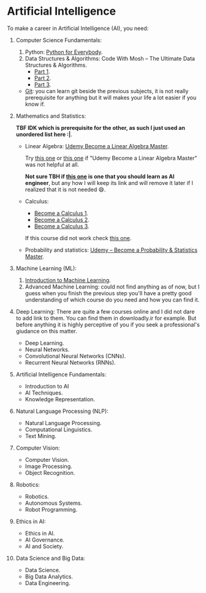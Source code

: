 # Artificial Intelligence

To make a career in Artificial Intelligence (AI), you need:

1.  Computer Science Fundamentals:

    1. Python: [Python for Everybody](https://downloadly.ir/elearning/video-tutorials/programming-for-everybody/).
    2. Data Structures & Algorithms: Code With Mosh – The Ultimate Data Structures & Algorithms.
        - [Part 1](https://downloadly.ir/elearning/video-tutorials/data-structures-algorithms-part-1/).
        - [Part 2](https://downloadly.ir/elearning/video-tutorials/the-ultimate-data-structures-algorithms-part-2/).
        - [Part 3](https://downloadly.ir/elearning/video-tutorials/the-ultimate-data-structures-algorithms-part-3/).

    -   [Git](https://downloadly.ir/elearning/video-tutorials/the-ultimate-git-course/): you can learn git beside the previous subjects, it is not really prerequisite for anything but it will makes your life a lot easier if you know if.

2.  Mathematics and Statistics:

    **TBF IDK which is prerequisite for the other, as such I just used an unordered list here :|**.

    -   Linear Algebra: [Udemy Become a Linear Algebra Master](https://p30download.ir/fa/entry/98686/).

        Try [this one](https://downloadly.ir/elearning/video-tutorials/mastering-linear-algebra-an-introduction-with-applications/) or [this one](https://p30download.ir/fa/entry/98617/) if "Udemy Become a Linear Algebra Master" was not helpful at all.

        **Not sure TBH if [this one](https://p30download.ir/fa/entry/99564/udemy-linear-algebra-and-geometry) is one that you should learn as AI engineer**, but any how I will keep its link and will remove it later if I realized that it is not needed :smile:.

    -   Calculus:

        -   [Become a Calculus 1](https://downloadly.ir/elearning/video-tutorials/become-a-calculus-1-master/).
        -   [Become a Calculus 2](https://downloadly.ir/elearning/video-tutorials/become-a-calculus-2-master/).
        -   [Become a Calculus 3](https://downloadly.ir/elearning/video-tutorials/become-a-calculus-3-master/).

        If this course did not work check [this one](https://downloadly.ir/elearning/video-tutorials/calculus-complete-course/).

    -   Probability and statistics: [Udemy – Become a Probability & Statistics Master](https://downloadly.ir/elearning/video-tutorials/become-a-probability-statistics-master-9/).

3.  Machine Learning (ML):
    1. [Introduction to Machine Learning](https://downloadly.ir/elearning/video-tutorials/introduction-to-machine-learning-3/).
    2. Advanced Machine Learning: could not find anything as of now, but I guess when you finish the previous step you'll have a pretty good understanding of which course do you need and how you can find it.
4.  Deep Learning: There are quite a few courses online and I did not dare to add link to them. You can find them in downloadly.ir for example. But before anything it is highly perceptive of you if you seek a professional's giudance on this matter.
    -   Deep Learning.
    -   Neural Networks.
    -   Convolutional Neural Networks (CNNs).
    -   Recurrent Neural Networks (RNNs).
5.  Artificial Intelligence Fundamentals:
    -   Introduction to AI
    -   AI Techniques.
    -   Knowledge Representation.
6.  Natural Language Processing (NLP):
    -   Natural Language Processing.
    -   Computational Linguistics.
    -   Text Mining.
7.  Computer Vision:
    -   Computer Vision.
    -   Image Processing.
    -   Object Recognition.
8.  Robotics:
    -   Robotics.
    -   Autonomous Systems.
    -   Robot Programming.
9.  Ethics in AI:
    -   Ethics in AI.
    -   AI Governance.
    -   AI and Society.
10. Data Science and Big Data:
    -   Data Science.
    -   Big Data Analytics.
    -   Data Engineering.
